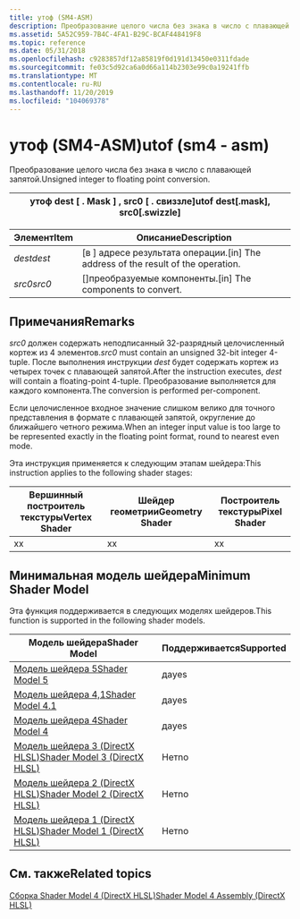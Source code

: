 ```yaml
---
title: утоф (SM4-ASM)
description: Преобразование целого числа без знака в число с плавающей запятой.
ms.assetid: 5A52C959-7B4C-4FA1-B29C-BCAF448419F8
ms.topic: reference
ms.date: 05/31/2018
ms.openlocfilehash: c9283857df12a85819f0d191d13450e0311fdade
ms.sourcegitcommit: fe03c5d92ca6a0d66a114b2303e99c0a19241ffb
ms.translationtype: MT
ms.contentlocale: ru-RU
ms.lasthandoff: 11/20/2019
ms.locfileid: "104069378"
---
```

# <a name="utof-sm4---asm"></a><span data-ttu-id="b7604-103">утоф (SM4-ASM)</span><span class="sxs-lookup"><span data-stu-id="b7604-103">utof (sm4 - asm)</span></span>

<span data-ttu-id="b7604-104">Преобразование целого числа без знака в число с плавающей запятой.</span><span class="sxs-lookup"><span data-stu-id="b7604-104">Unsigned integer to floating point conversion.</span></span>



| <span data-ttu-id="b7604-105">утоф dest \[ . Mask \] , src0 \[ . свиззле\]</span><span class="sxs-lookup"><span data-stu-id="b7604-105">utof dest\[.mask\], src0\[.swizzle\]</span></span> |
|--------------------------------------|



 



| <span data-ttu-id="b7604-106">Элемент</span><span class="sxs-lookup"><span data-stu-id="b7604-106">Item</span></span>                                                            | <span data-ttu-id="b7604-107">Описание</span><span class="sxs-lookup"><span data-stu-id="b7604-107">Description</span></span>                                                   |
|-----------------------------------------------------------------|---------------------------------------------------------------|
| <span data-ttu-id="b7604-108"><span id="dest"></span><span id="DEST"></span>*dest*</span><span class="sxs-lookup"><span data-stu-id="b7604-108"><span id="dest"></span><span id="DEST"></span>*dest*</span></span><br/> | <span data-ttu-id="b7604-109">\[в \] адресе результата операции.</span><span class="sxs-lookup"><span data-stu-id="b7604-109">\[in\] The address of the result of the operation.</span></span><br/> |
| <span data-ttu-id="b7604-110"><span id="src0"></span><span id="SRC0"></span>*src0*</span><span class="sxs-lookup"><span data-stu-id="b7604-110"><span id="src0"></span><span id="SRC0"></span>*src0*</span></span><br/> | <span data-ttu-id="b7604-111">\[\]преобразуемые компоненты.</span><span class="sxs-lookup"><span data-stu-id="b7604-111">\[in\] The components to convert.</span></span><br/>                  |



 

## <a name="remarks"></a><span data-ttu-id="b7604-112">Примечания</span><span class="sxs-lookup"><span data-stu-id="b7604-112">Remarks</span></span>

<span data-ttu-id="b7604-113">*src0* должен содержать неподписанный 32-разрядный целочисленный кортеж из 4 элементов.</span><span class="sxs-lookup"><span data-stu-id="b7604-113">*src0* must contain an unsigned 32-bit integer 4-tuple.</span></span> <span data-ttu-id="b7604-114">После выполнения инструкции *dest* будет содержать кортеж из четырех точек с плавающей запятой.</span><span class="sxs-lookup"><span data-stu-id="b7604-114">After the instruction executes, *dest* will contain a floating-point 4-tuple.</span></span> <span data-ttu-id="b7604-115">Преобразование выполняется для каждого компонента.</span><span class="sxs-lookup"><span data-stu-id="b7604-115">The conversion is performed per-component.</span></span>

<span data-ttu-id="b7604-116">Если целочисленное входное значение слишком велико для точного представления в формате с плавающей запятой, округление до ближайшего четного режима.</span><span class="sxs-lookup"><span data-stu-id="b7604-116">When an integer input value is too large to be represented exactly in the floating point format, round to nearest even mode.</span></span>

<span data-ttu-id="b7604-117">Эта инструкция применяется к следующим этапам шейдера:</span><span class="sxs-lookup"><span data-stu-id="b7604-117">This instruction applies to the following shader stages:</span></span>



| <span data-ttu-id="b7604-118">Вершинный построитель текстуры</span><span class="sxs-lookup"><span data-stu-id="b7604-118">Vertex Shader</span></span> | <span data-ttu-id="b7604-119">Шейдер геометрии</span><span class="sxs-lookup"><span data-stu-id="b7604-119">Geometry Shader</span></span> | <span data-ttu-id="b7604-120">Построитель текстуры</span><span class="sxs-lookup"><span data-stu-id="b7604-120">Pixel Shader</span></span> |
|---------------|-----------------|--------------|
| <span data-ttu-id="b7604-121">x</span><span class="sxs-lookup"><span data-stu-id="b7604-121">x</span></span>             | <span data-ttu-id="b7604-122">x</span><span class="sxs-lookup"><span data-stu-id="b7604-122">x</span></span>               | <span data-ttu-id="b7604-123">x</span><span class="sxs-lookup"><span data-stu-id="b7604-123">x</span></span>            |



 

## <a name="minimum-shader-model"></a><span data-ttu-id="b7604-124">Минимальная модель шейдера</span><span class="sxs-lookup"><span data-stu-id="b7604-124">Minimum Shader Model</span></span>

<span data-ttu-id="b7604-125">Эта функция поддерживается в следующих моделях шейдеров.</span><span class="sxs-lookup"><span data-stu-id="b7604-125">This function is supported in the following shader models.</span></span>



| <span data-ttu-id="b7604-126">Модель шейдера</span><span class="sxs-lookup"><span data-stu-id="b7604-126">Shader Model</span></span>                                              | <span data-ttu-id="b7604-127">Поддерживается</span><span class="sxs-lookup"><span data-stu-id="b7604-127">Supported</span></span> |
|-----------------------------------------------------------|-----------|
| [<span data-ttu-id="b7604-128">Модель шейдера 5</span><span class="sxs-lookup"><span data-stu-id="b7604-128">Shader Model 5</span></span>](d3d11-graphics-reference-sm5.md)        | <span data-ttu-id="b7604-129">да</span><span class="sxs-lookup"><span data-stu-id="b7604-129">yes</span></span>       |
| [<span data-ttu-id="b7604-130">Модель шейдера 4,1</span><span class="sxs-lookup"><span data-stu-id="b7604-130">Shader Model 4.1</span></span>](dx-graphics-hlsl-sm4.md)              | <span data-ttu-id="b7604-131">да</span><span class="sxs-lookup"><span data-stu-id="b7604-131">yes</span></span>       |
| [<span data-ttu-id="b7604-132">Модель шейдера 4</span><span class="sxs-lookup"><span data-stu-id="b7604-132">Shader Model 4</span></span>](dx-graphics-hlsl-sm4.md)                | <span data-ttu-id="b7604-133">да</span><span class="sxs-lookup"><span data-stu-id="b7604-133">yes</span></span>       |
| [<span data-ttu-id="b7604-134">Модель шейдера 3 (DirectX HLSL)</span><span class="sxs-lookup"><span data-stu-id="b7604-134">Shader Model 3 (DirectX HLSL)</span></span>](dx-graphics-hlsl-sm3.md) | <span data-ttu-id="b7604-135">Нет</span><span class="sxs-lookup"><span data-stu-id="b7604-135">no</span></span>        |
| [<span data-ttu-id="b7604-136">Модель шейдера 2 (DirectX HLSL)</span><span class="sxs-lookup"><span data-stu-id="b7604-136">Shader Model 2 (DirectX HLSL)</span></span>](dx-graphics-hlsl-sm2.md) | <span data-ttu-id="b7604-137">Нет</span><span class="sxs-lookup"><span data-stu-id="b7604-137">no</span></span>        |
| [<span data-ttu-id="b7604-138">Модель шейдера 1 (DirectX HLSL)</span><span class="sxs-lookup"><span data-stu-id="b7604-138">Shader Model 1 (DirectX HLSL)</span></span>](dx-graphics-hlsl-sm1.md) | <span data-ttu-id="b7604-139">Нет</span><span class="sxs-lookup"><span data-stu-id="b7604-139">no</span></span>        |



 

## <a name="related-topics"></a><span data-ttu-id="b7604-140">См. также</span><span class="sxs-lookup"><span data-stu-id="b7604-140">Related topics</span></span>

<dl> <dt>

[<span data-ttu-id="b7604-141">Сборка Shader Model 4 (DirectX HLSL)</span><span class="sxs-lookup"><span data-stu-id="b7604-141">Shader Model 4 Assembly (DirectX HLSL)</span></span>](dx-graphics-hlsl-sm4-asm.md)
</dt> </dl>

 

 





